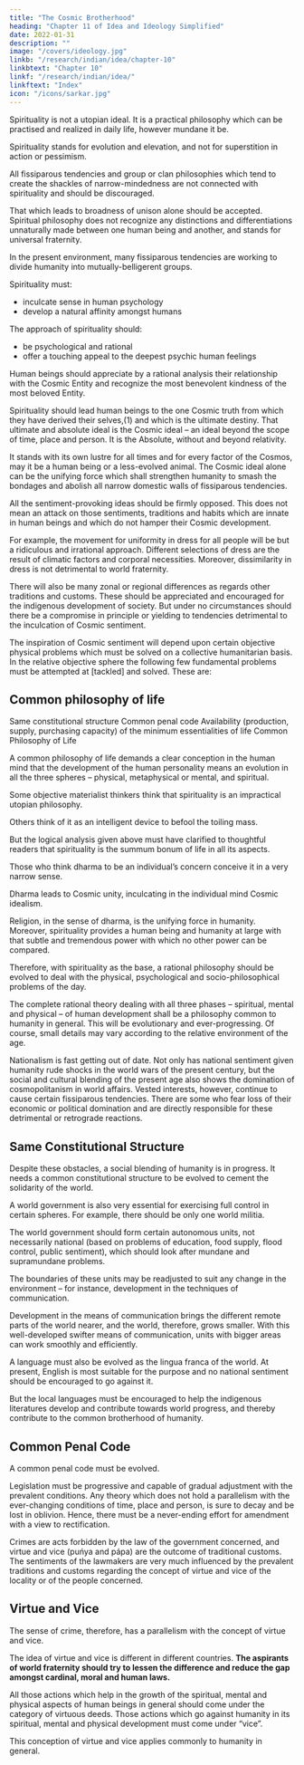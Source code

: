 ```yaml
---
title: "The Cosmic Brotherhood"
heading: "Chapter 11 of Idea and Ideology Simplified"
date: 2022-01-31
description: ""
image: "/covers/ideology.jpg"
linkb: "/research/indian/idea/chapter-10"
linkbtext: "Chapter 10"
linkf: "/research/indian/idea/"
linkftext: "Index"
icon: "/icons/sarkar.jpg"
---
```



Spirituality is not a utopian ideal. It is a practical philosophy which can be practised and realized in daily life, however mundane it be. 

Spirituality stands for evolution and elevation, and not for superstition in action or pessimism. 

All fissiparous tendencies and group or clan philosophies which tend to create the shackles of narrow-mindedness are not connected with spirituality and should be discouraged. 

That which leads to broadness of unison alone should be accepted. Spiritual philosophy does not recognize any distinctions and differentiations unnaturally made between one human being and another, and stands for universal fraternity.

In the present environment, many fissiparous tendencies are working to divide humanity into mutually-belligerent groups. 

Spirituality must:
- inculcate sense in human psychology
- develop a natural affinity amongst humans

<!--  this species of the creation. --> 

The approach of spirituality should:
- be psychological and rational
- offer a touching appeal to the deepest psychic human feelings

Human beings should appreciate by a rational analysis their relationship with the Cosmic Entity and recognize the most benevolent kindness of the most beloved Entity. 

Spirituality should lead human beings to the one Cosmic truth from which they have derived their selves,(1) and which is the ultimate destiny. That ultimate and absolute ideal is the Cosmic ideal – an ideal beyond the scope of time, place and person. It is the Absolute, without and beyond relativity. 

It stands with its own lustre for all times and for every factor of the Cosmos, may it be a human being or a less-evolved animal. The Cosmic ideal alone can be the unifying force which shall strengthen humanity to smash the bondages and abolish all narrow domestic walls of fissiparous tendencies.

All the sentiment-provoking ideas should be firmly opposed. This does not mean an attack on those sentiments, traditions and habits which are innate in human beings and which do not hamper their Cosmic development. 

For example, the movement for uniformity in dress for all people will be but a ridiculous and irrational approach. Different selections of dress are the result of climatic factors and corporal necessities. Moreover, dissimilarity in dress is not detrimental to world fraternity.

There will also be many zonal or regional differences as regards other traditions and customs. These should be appreciated and encouraged for the indigenous development of society. But under no circumstances should there be a compromise in principle or yielding to tendencies detrimental to the inculcation of Cosmic sentiment.

The inspiration of Cosmic sentiment will depend upon certain objective physical problems which must be solved on a collective humanitarian basis. In the relative objective sphere the following few fundamental problems must be attempted at [tackled] and solved. These are:


## Common philosophy of life

Same constitutional structure
Common penal code
Availability (production, supply, purchasing capacity) of the minimum essentialities of life
Common Philosophy of Life

A common philosophy of life demands a clear conception in the human mind that the development of the human personality means an evolution in all the three spheres – physical, metaphysical or mental, and spiritual. 

Some objective materialist thinkers think that spirituality is an impractical utopian philosophy. <!-- , bereft of practicalities pertaining to actual problems of life. --> 

Others think of it as an intelligent device to befool the toiling mass. 

But the logical analysis given above must have clarified to thoughtful readers that spirituality is the summum bonum of life in all its aspects.

Those who think dharma to be an individual’s concern conceive it in a very narrow sense. 

Dharma leads to Cosmic unity, inculcating in the individual mind Cosmic idealism. 

Religion, in the sense of dharma, is the unifying force in humanity. Moreover, spirituality provides a human being and humanity at large with that subtle and tremendous power with which no other power can be compared. 

Therefore, with spirituality as the base, a rational philosophy should be evolved to deal with the physical, psychological and socio-philosophical problems of the day. 

The complete rational theory dealing with all three phases – spiritual, mental and physical – of human development shall be a philosophy common to humanity in general. This will be evolutionary and ever-progressing. Of course, small details may vary according to the relative environment of the age.

Nationalism is fast getting out of date. Not only has national sentiment given humanity rude shocks in the world wars of the present century, but the social and cultural blending of the present age also shows the domination of cosmopolitanism in world affairs. Vested interests, however, continue to cause certain fissiparous tendencies. There are some who fear loss of their economic or political domination and are directly responsible for these detrimental or retrograde reactions.


## Same Constitutional Structure

Despite these obstacles, a social blending of humanity is in progress. It needs a common constitutional structure to be evolved to cement the solidarity of the world. 

A world government is also very essential for exercising full control in certain spheres. For example, there should be only one world militia.

The world government should form certain autonomous units, not necessarily national (based on problems of education, food supply, flood control, public sentiment), which should look after mundane and supramundane problems. 

The boundaries of these units may be readjusted to suit any change in the environment – for instance, development in the techniques of communication. 

Development in the means of communication brings the different remote parts of the world nearer, and the world, therefore, grows smaller. With this well-developed swifter means of communication, units with bigger areas can work smoothly and efficiently.

A language must also be evolved as the lingua franca of the world. At present, English is most suitable for the purpose and no national sentiment should be encouraged to go against it. 

But the local languages must be encouraged to help the indigenous literatures develop and contribute towards world progress, and thereby contribute to the common brotherhood of humanity.


## Common Penal Code

A common penal code must be evolved. 

Legislation must be progressive and capable of gradual adjustment with the prevalent conditions. Any theory which does not hold a parallelism with the ever-changing conditions of time, place and person, is sure to decay and be lost in oblivion. Hence, there must be a never-ending effort for amendment with a view to rectification.

Crimes are acts forbidden by the law of the government concerned, and virtue and vice (puńya and pápa) are the outcome of traditional customs. The sentiments of the lawmakers are very much influenced by the prevalent traditions and customs regarding the concept of virtue and vice of the locality or of the people concerned. 


## Virtue and Vice

The sense of crime, therefore, has a parallelism with the concept of virtue and vice. 

The idea of virtue and vice is different in different countries. **The aspirants of world fraternity should try to lessen the difference and reduce the gap amongst cardinal, moral and human laws.** 

All those actions which help in the growth of the spiritual, mental and physical aspects of human beings in general should come under the category of virtuous deeds. Those actions which go against humanity in its spiritual, mental and physical development must come under “vice”. 

This conception of virtue and vice applies commonly to humanity in general.
